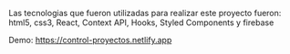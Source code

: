 Las tecnologias que fueron utilizadas para realizar este proyecto fueron: html5, css3, React, Context API, Hooks, Styled Components y firebase

Demo: https://control-proyectos.netlify.app 
